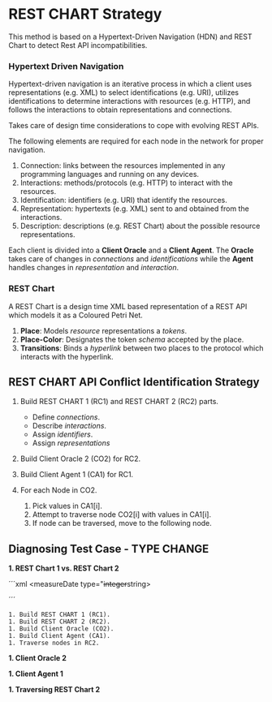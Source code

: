 # REST CHART Strategy

This method is based on a Hypertext-Driven Navigation (HDN) and REST Chart to detect Rest API incompatibilities.


### Hypertext Driven Navigation

Hypertext-driven navigation is an iterative process in which a client uses representations (e.g. XML) to select identifications (e.g. URI), utilizes identifications to determine interactions with resources (e.g. HTTP), and follows the interactions to obtain representations and connections.

Takes care of design time considerations to cope with evolving REST APIs.

The following elements are required for each node in the network for proper navigation.

  1. Connection: links between the resources implemented in any programming languages and running on any devices.
  1. Interactions: methods/protocols (e.g. HTTP) to interact with the resources.
  1. Identification: identifiers (e.g. URI) that identify the resources.
  1. Representation: hypertexts (e.g. XML) sent to and obtained from the interactions.
  1. Description: descriptions (e.g. REST Chart) about the possible resource representations.

Each client is divided into a **Client Oracle** and a **Client Agent**. The **Oracle** takes care of changes in *connections* and *identifications* while the **Agent** handles changes in *representation* and *interaction*.


### REST Chart

A REST Chart is a design time XML based representation of a REST API which models it as a Coloured Petri Net.

  1. **Place**: Models *resource* representations a *tokens*.
  1. **Place-Color**: Designates the token *schema* accepted by the place. 
  1. **Transitions**: Binds a *hyperlink* between two places to the protocol which interacts with the hyperlink.


## REST CHART API Conflict Identification Strategy

  1. Build REST CHART 1 (RC1) and REST CHART 2 (RC2) parts.
      * Define *connections*.
      * Describe *interactions*.
      * Assign *identifiers*.
      * Assign *representations*

  1. Build Client Oracle 2 (CO2) for RC2. 

  1. Build Client Agent 1 (CA1) for RC1.

  1. For each Node in CO2.
      1. Pick values in CA1[i].
      1. Attempt to traverse node CO2[i] with values in CA1[i].
      1. If node can be traversed, move to the following node.


## Diagnosing Test Case - TYPE CHANGE

**1. REST Chart 1 vs. REST Chart 2**

  ´´´xml
    <?xml version="1.0" encoding="UTF-8"?>
    <api id="shas">
      <link id="report_fire">
        <description value="Endpoint for Fire Report resource"/>
        <rel value="report_fire"/>
        <href value="https://shash.io/fire_report/"/>
        <interaction value="list" method="GET" protocol="HTTP">
          <response>
            <rep status="200">
              <content type="application/json">
                <schema type="array">
                  <items type="object">
                    <properties>
                      <id type="integer"></id>
                      <sensorID type="integer"></sensorID>
                      <sensorModelID type="integer"></sensorModelID>
                      <measurement type="integer"></measurement>
                      <measureDate type="~~integer~~string></measureDate>
                      <fireDptID type="integer"></fireDptID>
                      <name type="string"></name>
                      <eta type="´~~integer~~´string"></eta>
                    </properties>
                  </items>
                </schema>
              </content>
            </rep>
          </response>
        </interaction>
        <interaction value="create" method="POST" protocol="HTTP">
          <response>
            <rep status="200">
            </rep>
          </response>
          <request>
            <rep type="json">
              <content type="application/json">
                <schema type="object">
                  <properties>
                    <sensorID type="integer"></sensorID>
                    <sensorModelID type="integer"></sensorModelID>
                    <measurement type="integer"></measurement>
                    <measureDate type="´~~integer~~´string"></measureDate>
                  </properties>
                </schema>
              </content>
            </rep>
          </request>
        </interaction>
      </link>
    </api>

  ´´´

    1. Build REST CHART 1 (RC1).
    1. Build REST CHART 2 (RC2).
    1. Build Client Oracle (CO2).
    1. Build Client Agent (CA1).
    1. Traverse nodes in RC2.

  
**1. Client Oracle 2**

**1. Client Agent 1**

**1. Traversing REST Chart 2**

  
